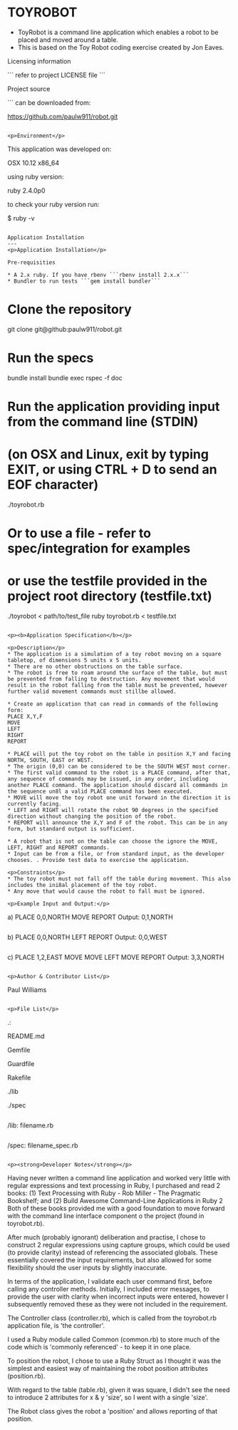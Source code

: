 TOYROBOT
========
* ToyRobot is a command line application which enables a robot to be placed and moved around a table. 
* This is based on the Toy Robot coding exercise created by Jon Eaves. 

<p>Licensing information</p>
```
refer to project LICENSE file
```

<p>Project source</p>
```
can be downloaded from:

https://github.com/paulw911/robot.git
```

<p>Environment</p>
```
This application was developed on: 

OSX 10.12 x86_64 

using ruby version: 

ruby 2.4.0p0

to check your ruby version run: 

$ ruby -v
```

Application Installation
---
<p>Application Installation</p>

Pre-requisities

* A 2.x ruby. If you have rbenv ```rbenv install 2.x.x```
* Bundler to run tests ```gem install bundler```

```
# Clone the repository
git clone git@github:paulw911/robot.git

# Run the specs
bundle install
bundle exec rspec -f doc

# Run the application providing input from the command line (STDIN)
# (on OSX and Linux, exit by typing EXIT, or using CTRL + D to send an EOF character)
./toyrobot.rb

# Or to use a file - refer to spec/integration for examples
# or use the testfile provided in the project root directory (testfile.txt)
./toyrobot < path/to/test_file
ruby toyrobot.rb < testfile.txt
```

<p><b>Application Specification</b></p>

<p>Description</p>
* The application is a simulation of a toy robot moving on a square tabletop, of dimensions 5 units x 5 units.
* There are no other obstructions on the table surface.
* The robot is free to roam around the surface of the table, but must be prevented from falling to destruction. Any movement that would result in the robot falling from the table must be prevented, however further valid movement commands must stillbe allowed.

* Create an application that can read in commands of the following form:
PLACE X,Y,F
MOVE
LEFT
RIGHT
REPORT

* PLACE will put the toy robot on the table in position X,Y and facing NORTH, SOUTH, EAST or WEST.
* The origin (0,0) can be considered to be the SOUTH WEST most corner.
* The first valid command to the robot is a PLACE command, after that, any sequence of commands may be issued, in any order, including another PLACE command. The application should discard all commands in the sequence un8l a valid PLACE command has been executed.
* MOVE will move the toy robot one unit forward in the direction it is currently facing.
* LEFT and RIGHT will rotate the robot 90 degrees in the specified direction without changing the position of the robot.
* REPORT will announce the X,Y and F of the robot. This can be in any form, but standard output is sufficient.
 
* A robot that is not on the table can choose the ignore the MOVE, LEFT, RIGHT and REPORT commands.
* Input can be from a file, or from standard input, as the developer chooses. . Provide test data to exercise the application.

<p>Constraints</p>
* The toy robot must not fall off the table during movement. This also includes the ini8al placement of the toy robot.
* Any move that would cause the robot to fall must be ignored.

<p>Example Input and Output:</p>
```
a)
PLACE 0,0,NORTH
MOVE
REPORT
Output: 0,1,NORTH
```

```
b)
PLACE 0,0,NORTH
LEFT
REPORT
Output: 0,0,WEST
```

```
c)
PLACE 1,2,EAST
MOVE
MOVE
LEFT
MOVE
REPORT
Output: 3,3,NORTH
```

<p>Author & Contributor List</p>
```
Paul Williams
```

<p>File List</p>
```
.:

README.md

Gemfile

Guardfile

Rakefile

./lib

./spec
```
```
/lib:
filename.rb
```
```

/spec:
filename_spec.rb
```

<p><strong>Developer Notes</strong></p>
```
Having never written a command line application and worked very little with regular expressions and text processing in Ruby, I purchased and read 2 books: 
(1) Text Processing with Ruby - Rob Miller - The Pragmatic Bookshelf; and
(2) Build Awesome Command-Line Applications in Ruby 2
Both of these books provided me with a good foundation to move forward with the command line interface component o the project (found in toyrobot.rb).

After much (probably ignorant) deliberation and practise, I chose to construct 2 regular expressions using capture groups, which could be used (to provide clarity) instead of referencing the associated globals. These essentially covered the input requirements, but also allowed for some flexibility should the user inputs by slightly inaccurate. 

In terms of the application, I validate each user command first, before calling any controller methods. Initially, I included error messages, to provide the user with clarity when incorrect inputs were entered, however I subsequently removed these as they were not included in the requirement. 

The Controller class (controller.rb), which is called from the toyrobot.rb application file, is 'the controller'. 

I used a Ruby module called Common (common.rb) to store much of the code which is 'commonly referenced' - to keep it in one place. 

To position the robot, I chose to use a Ruby Struct as I thought it was the simplest and easiest way of maintaining the robot position attributes (position.rb). 

With regard to the table (table.rb), given it was square, I didn't see the need to introduce 2 attributes for x & y 'size', so I went with a single 'size'. 

The Robot class gives the robot a 'position' and allows reporting of that position. 


```
